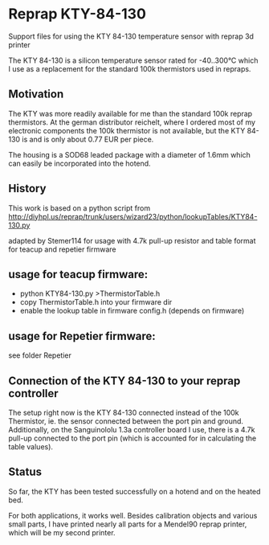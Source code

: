 Reprap KTY-84-130
=====

Support files for using the KTY 84-130 temperature sensor with reprap 3d printer

The KTY 84-130 is a silicon temperature sensor rated for -40..300°C which I use as a replacement for the standard 100k thermistors used in repraps.

Motivation
-----

The KTY was more readily available for me than the standard 100k reprap
thermistors. At the german distributor reichelt, where I ordered most of my
electronic components the 100k thermistor is not available, but the KTY 84-130
is and is only about 0.77 EUR per piece.

The housing is a SOD68 leaded package with a diameter of 1.6mm which can easily
be incorporated into the hotend.

History
-----

This work is based on a python script from
http://diyhpl.us/reprap/trunk/users/wizard23/python/lookupTables/KTY84-130.py

adapted by Stemer114 for usage with 4.7k pull-up resistor
and table format for teacup and repetier firmware


usage for teacup firmware:
-----

-  python KTY84-130.py >ThermistorTable.h
-  copy ThermistorTable.h into your firmware dir
-  enable the lookup table in firmware config.h (depends on firmware)


usage for Repetier firmware:
-----

  see folder Repetier


Connection of the KTY 84-130 to your reprap controller
-----

The setup right now is the KTY 84-130 connected instead of the 100k Thermistor,
ie. the sensor connected between the port pin and ground. Additionally, on the
Sanguinololu 1.3a controller board I use, there is a 4.7k pull-up connected to
the port pin (which is accounted for in calculating the table values).

Status
-----

So far, the KTY has been tested successfully on a hotend and on the heated bed. 

For both applications, it works well. Besides calibration objects and various small parts, I have printed nearly all 
parts for a Mendel90 reprap printer, which will be my second printer.




